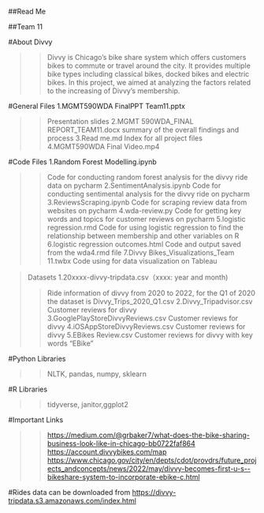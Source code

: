 ##Read Me

##Team 11

#About Divvy
>>Divvy is Chicago’s bike share system which offers customers bikes to commute or travel around the city. It provides multiple bike types including classical bikes, docked bikes and electric bikes. In this project, we aimed at analyzing the factors related to the increasing of Divvy’s membership.

#General Files
1.MGMT590WDA FinalPPT Team11.pptx 	
>>Presentation slides
2.MGMT 590WDA_FINAL REPORT_TEAM11.docx
>>summary of the overall findings and process
3.Read me.md
>>Index for all project files
4.MGMT590WDA Final Video.mp4

#Code Files
1.Random Forest Modelling.ipynb
>>Code for conducting random forest analysis for the divvy ride data on pycharm
2.SentimentAnalysis.ipynb
>>Code for conducting sentimental analysis for the divvy ride on pycharm
3.ReviewsScraping.ipynb
>>Code for scraping review data from websites on pycharm
4.wda-review.py
>>Code for getting key words and topics for customer reviews on pycharm
5.logistic regression.rmd
>>Code for using logistic regression to find the relationship between membership and other variables on R
6.logistic regression outcomes.html
>>Code and output saved from the wda4.rmd file
7.Divvy Bikes_Visualizations_Team 11.twbx
>>Code using for data visualization on Tableau

>Datasets
1.20xxxx-divvy-tripdata.csv（xxxx: year and month)
>>Ride information of divvy from 2020 to 2022, for the Q1 of 2020 the dataset is Divvy_Trips_2020_Q1.csv
2.Divvy_Tripadvisor.csv
>>Customer reviews for divvy
3.GooglePlayStoreDivvyReviews.csv
>>Customer reviews for divvy
4.iOSAppStoreDivvyReviews.csv
>>Customer reviews for divvy
5.EBikes Review.csv
>>Customer reviews for divvy with key words “EBike”

#Python Libraries
>>NLTK, pandas, numpy, sklearn

#R Libraries
>>tidyverse, janitor,ggplot2

#Important Links
>>https://medium.com/@grbaker7/what-does-the-bike-sharing-business-look-like-in-chicago-bb0722faf864
>>https://account.divvybikes.com/map
>>https://www.chicago.gov/city/en/depts/cdot/provdrs/future_projects_andconcepts/news/2022/may/divvy-becomes-first-u-s--bikeshare-system-to-incorporate-ebike-c.html

#Rides data can be downloaded from
https://divvy-tripdata.s3.amazonaws.com/index.html
